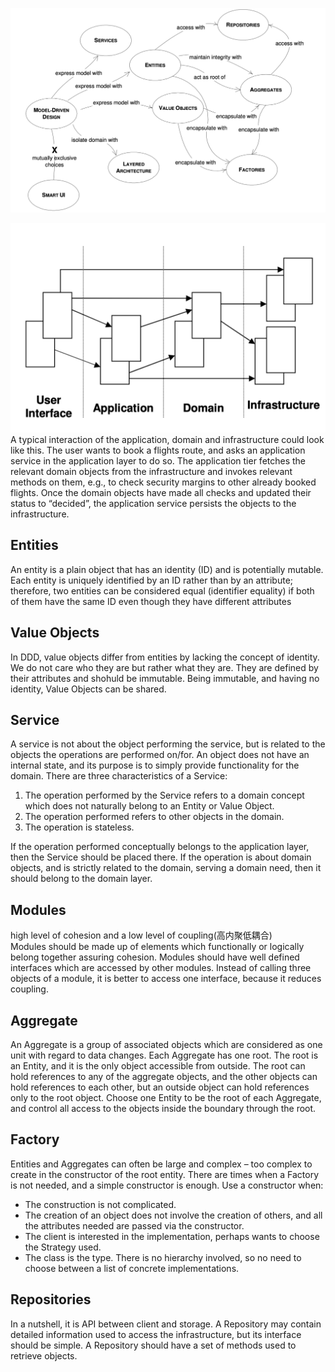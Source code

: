 
![MMD](pic/MDD.png)

![layers](pic/Layers.png)
A typical interaction of the application, domain and infrastructure could look like this. The user wants to book a flights route, and asks an application service in the application layer to do so. The application tier fetches the relevant domain objects from the infrastructure and invokes relevant methods on them, e.g., to check security margins to other already booked flights. Once the domain objects have made all checks and updated their status to “decided”, the application service persists the objects to the infrastructure.

## Entities
An entity is a plain object that has an identity (ID) and is potentially mutable. Each entity is uniquely identified by an ID rather than by an attribute; therefore, two entities can be considered equal (identifier equality) if both of them have the same ID even though they have different attributes

## Value Objects
In DDD, value objects differ from entities by lacking the concept of identity. We do not care who they are but rather what they are. They are defined by their attributes and shohuld be immutable. Being immutable, and having no identity, Value Objects can be shared.

## Service
A service is not about the object performing the service, but is related to the objects the operations are performed on/for. An object does not have an internal state, and its purpose is to simply provide functionality for the domain.
There are three characteristics of a Service:
1. The operation performed by the Service refers to a domain concept which does not naturally belong to an Entity or Value Object.
2. The operation performed refers to other objects in the domain.
3. The operation is stateless.

If the operation performed conceptually belongs to the application layer, then the Service should be placed there. If the operation is about domain objects, and is strictly related to the domain, serving a domain need, then it should belong to the domain layer.

## Modules
high level of cohesion and a low level of coupling(高内聚低耦合)<br>
Modules should be made up of elements which functionally or logically belong together assuring cohesion. Modules should have well defined interfaces which are accessed by other modules. Instead of calling three objects of a module, it is better to access one interface, because it reduces coupling.

## Aggregate
An Aggregate is a group of associated objects which are considered as one unit with regard to data changes. Each Aggregate has one root. The root is an Entity, and it is the only object accessible from outside. The root can hold references to any of the aggregate objects, and the other objects can hold references to each other, but an outside object can hold references only to the root object. Choose one Entity to be the root of each Aggregate, and control all access to the objects inside the boundary through the root.

## Factory
Entities and Aggregates can often be large and complex – too complex to create in the constructor of the root entity. There are times when a Factory is not needed, and a simple constructor is enough. Use a constructor when:
* The construction is not complicated.
* The creation of an object does not involve the creation of others, and all the attributes needed are passed via the constructor.
* The client is interested in the implementation, perhaps wants to choose the Strategy used.
* The class is the type. There is no hierarchy involved, so no need to choose between a list of concrete implementations.

## Repositories
In a nutshell, it is API between client and storage. A Repository may contain detailed information used to access the infrastructure, but its interface should be simple. A Repository should have a set of methods used to retrieve objects.